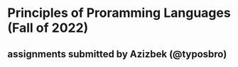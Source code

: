 # Principles of Proramming Languages (Fall of 2022)

## assignments submitted by Azizbek (@typosbro)
